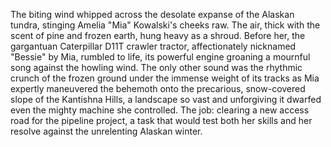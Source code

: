 The biting wind whipped across the desolate expanse of the Alaskan tundra, stinging Amelia "Mia" Kowalski's cheeks raw.  The air, thick with the scent of pine and frozen earth, hung heavy as a shroud.  Before her, the gargantuan Caterpillar D11T crawler tractor, affectionately nicknamed "Bessie" by Mia, rumbled to life, its powerful engine groaning a mournful song against the howling wind.  The only other sound was the rhythmic crunch of the frozen ground under the immense weight of its tracks as Mia expertly maneuvered the behemoth onto the precarious, snow-covered slope of the Kantishna Hills, a landscape so vast and unforgiving it dwarfed even the mighty machine she controlled.  The job: clearing a new access road for the pipeline project, a task that would test both her skills and her resolve against the unrelenting Alaskan winter.
